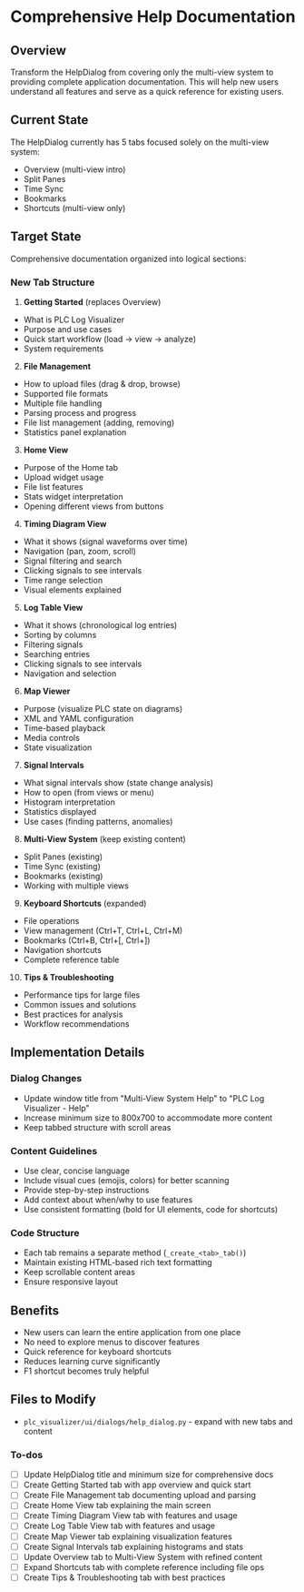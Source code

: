 <!-- 45499d27-7988-421e-9ea8-1499c14aa1c0 ca25a723-1792-4fec-980a-b1e88e17c671 -->
# Comprehensive Help Documentation

## Overview

Transform the HelpDialog from covering only the multi-view system to providing complete application documentation. This will help new users understand all features and serve as a quick reference for existing users.

## Current State

The HelpDialog currently has 5 tabs focused solely on the multi-view system:

- Overview (multi-view intro)
- Split Panes
- Time Sync
- Bookmarks
- Shortcuts (multi-view only)

## Target State

Comprehensive documentation organized into logical sections:

### New Tab Structure

1. **Getting Started** (replaces Overview)

- What is PLC Log Visualizer
- Purpose and use cases
- Quick start workflow (load → view → analyze)
- System requirements

2. **File Management**

- How to upload files (drag & drop, browse)
- Supported file formats
- Multiple file handling
- Parsing process and progress
- File list management (adding, removing)
- Statistics panel explanation

3. **Home View**

- Purpose of the Home tab
- Upload widget usage
- File list features
- Stats widget interpretation
- Opening different views from buttons

4. **Timing Diagram View**

- What it shows (signal waveforms over time)
- Navigation (pan, zoom, scroll)
- Signal filtering and search
- Clicking signals to see intervals
- Time range selection
- Visual elements explained

5. **Log Table View**

- What it shows (chronological log entries)
- Sorting by columns
- Filtering signals
- Searching entries
- Clicking signals to see intervals
- Navigation and selection

6. **Map Viewer**

- Purpose (visualize PLC state on diagrams)
- XML and YAML configuration
- Time-based playback
- Media controls
- State visualization

7. **Signal Intervals**

- What signal intervals show (state change analysis)
- How to open (from views or menu)
- Histogram interpretation
- Statistics displayed
- Use cases (finding patterns, anomalies)

8. **Multi-View System** (keep existing content)

- Split Panes (existing)
- Time Sync (existing)
- Bookmarks (existing)
- Working with multiple views

9. **Keyboard Shortcuts** (expanded)

- File operations
- View management (Ctrl+T, Ctrl+L, Ctrl+M)
- Bookmarks (Ctrl+B, Ctrl+[, Ctrl+])
- Navigation shortcuts
- Complete reference table

10. **Tips & Troubleshooting**

- Performance tips for large files
- Common issues and solutions
- Best practices for analysis
- Workflow recommendations

## Implementation Details

### Dialog Changes

- Update window title from "Multi-View System Help" to "PLC Log Visualizer - Help"
- Increase minimum size to 800x700 to accommodate more content
- Keep tabbed structure with scroll areas

### Content Guidelines

- Use clear, concise language
- Include visual cues (emojis, colors) for better scanning
- Provide step-by-step instructions
- Add context about when/why to use features
- Use consistent formatting (bold for UI elements, code for shortcuts)

### Code Structure

- Each tab remains a separate method (`_create_<tab>_tab()`)
- Maintain existing HTML-based rich text formatting
- Keep scrollable content areas
- Ensure responsive layout

## Benefits

- New users can learn the entire application from one place
- No need to explore menus to discover features
- Quick reference for keyboard shortcuts
- Reduces learning curve significantly
- F1 shortcut becomes truly helpful

## Files to Modify

- `plc_visualizer/ui/dialogs/help_dialog.py` - expand with new tabs and content

### To-dos

- [ ] Update HelpDialog title and minimum size for comprehensive docs
- [ ] Create Getting Started tab with app overview and quick start
- [ ] Create File Management tab documenting upload and parsing
- [ ] Create Home View tab explaining the main screen
- [ ] Create Timing Diagram View tab with features and usage
- [ ] Create Log Table View tab with features and usage
- [ ] Create Map Viewer tab explaining visualization features
- [ ] Create Signal Intervals tab explaining histograms and stats
- [ ] Update Overview tab to Multi-View System with refined content
- [ ] Expand Shortcuts tab with complete reference including file ops
- [ ] Create Tips & Troubleshooting tab with best practices